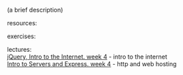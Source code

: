 (a brief description)

resources:

exercises:

lectures:  
	[jQuery, Intro to the Internet.  week 4](https://drive.google.com/open?id=1eKOjTpYmibcK-5NwqJTKT-MLIqc4QkfYwq2F2o8aiPs)  - intro to the internet  
	[Intro to Servers and Express.  week 4](https://drive.google.com/open?id=1krTXDT_Y_Nppm_OWAuIz31zzGlXMs9a58gHVIwRcaic)  - http and web hosting